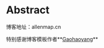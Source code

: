 # Abstract

博客地址：allenmap.cn

特别感谢博客模板作者**[Gaohaoyang](https://github.com/Gaohaoyang/gaohaoyang.github.io)**

